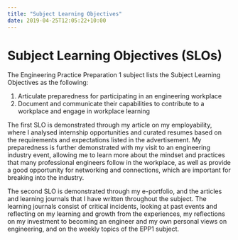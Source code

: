 ```yaml
---
title: "Subject Learning Objectives"
date: 2019-04-25T12:05:22+10:00
---
```


# Subject Learning Objectives (SLOs)

The Engineering Practice Preparation 1 subject lists the Subject Learning Objectives as the following:

1. Articulate preparedness for participating in an engineering workplace
2. Document and communicate their capabilities to contribute to a workplace and engage in workplace learning

The first SLO is demonstrated through my article on my employability, where I analysed internship opportunities and curated resumes based on the requirements and expectations listed in the advertisement.
My preparedness is further demonstrated with my visit to an engineering industry event, allowing me to learn more about the mindset and practices that many professional engineers follow in the workplace,
as well as provide a good opportunity for networking and connections, which are important for breaking into the industry.

The second SLO is demonstrated through my e-portfolio, and the articles and learning journals that I have written throughout the subject. The learning journals consist of critical incidents, looking at
past events and reflecting on my learning and growth from the experiences, my reflections on my investment to becoming an engineer and my own personal views on engineering, and on the weekly topics of
the EPP1 subject.
